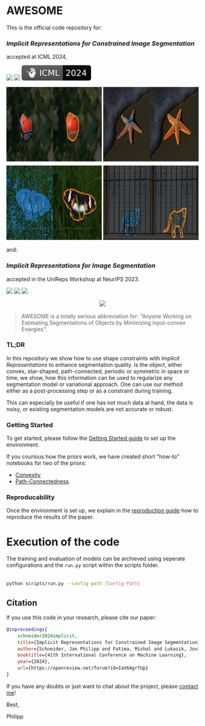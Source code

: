 # AWESOME


This is the official code repository for:
### *Implicit Representations for Constrained Image Segmentation*
accepted at ICML 2024,

<p align="left">
    <a href="https://openreview.net/pdf?id=IaV6AgrTUp" alt="PDF File">
        <img src="https://img.shields.io/badge/PDF-a60a00?logo=adobeacrobatreader" /></a>
    <a href="https://openreview.net/forum?id=IaV6AgrTUp" alt="OpenReview">
        <img src="https://img.shields.io/badge/OpenReview-8c1b13?logo=file" /></a>
    <a href="https://icml.cc/virtual/2024/poster/34423">
        <img src="images/badge/ICML-2024-black.svg"/>
    </a>


</p>

<div class="teaser">
    <img src="./images/teaser_combined.png" height="400px" width="1024px">
</div>


and:

### *Implicit Representations for Image Segmentation*

accepted in the UniReps Workshop at NeurIPS 2023.

<p align="left">
    <a href="https://openreview.net/pdf?id=LSSiDy7fG1" alt="PDF File">
        <img src="https://img.shields.io/badge/PDF-a60a00?logo=adobeacrobatreader" /></a>
    <a href="https://openreview.net/forum?id=LSSiDy7fG1" alt="OpenReview Link">
        <img src="https://img.shields.io/badge/OpenReview-8c1b13?logo=file" /></a>
    <a href="https://unireps.org/2023/publication/schneider-2023-implicit/" alt="UniReps Link">
        <img src="https://img.shields.io/badge/UniReps-2023-5d8bc4" /></a>
</p>

<div align="center">
    <img src="./images/teaser_convex.gif" height="400px">
</div>



> AWESOME is a totally serious abbreviation for:
  "Anyone Working on Estimating Segmentations of Objects by Minimizing input-convex Energies".

### TL;DR

In this repository we show how to use shape constraints with *Implicit Representations* to enhance segmentation quality. Is the object, either convex, star-shaped, path-connected, periodic or symmetric in space or time, we show, how this information can be used to regularize any segmentation model or variational approach. One can use our method either as a post-processing step or as a constraint during training.

This can especially be useful if one has not much data at hand, the data is noisy, or existing segmentation models are not accurate or robust.

### Getting Started

To get started, please follow the [Getting Started guide](docs/getting_started.md) to set up the environment.

If you courious how the priors work, we have created short "how-to" notebooks for two of the priors:
- [Convexity](notebooks/how_to/convexity.ipynb)
- [Path-Connectedness](notebooks/how_to/path-connectedness.ipynb)

### Reproducability

Once the environment is set up, we explain in the [reproduction guide](docs/reproduction_guide.md) how to reproduce the results of the paper.

# Execution of the code

The training and evaluation of models can be archieved using seperate configurations and the `run.py` script within the scripts folder.

```bash

python scripts/run.py --config-path [Config-Path]

```

## Citation
If you use this code in your research, please cite our paper:

```bibtex
@inproceedings{
    schneider2024implicit,
    title={Implicit Representations for Constrained Image Segmentation},
    author={Schneider, Jan Philipp and Fatima, Mishal and Lukasik, Jovita and Kolb, Andreas and Keuper, Margret and Moeller, Michael},
    booktitle={41th International Conference on Machine Learning},
    year={2024},
    url={https://openreview.net/forum?id=IaV6AgrTUp}
}
```


If you have any doubts or just want to chat about the project, please [contact me](mailto://jan.schneider@uni-siegen.de?subject=AWESOME%20project)!

Best,

Philipp
